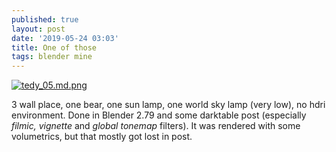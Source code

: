 ```yaml
---
published: true
layout: post
date: '2019-05-24 03:03'
title: One of those
tags: blender mine 
---
```

[![tedy_05.md.png](https://cdn.scrot.moe/images/2019/05/24/tedy_05.md.png)](https://cdn.scrot.moe/images/2019/05/24/tedy_05.png)

3 wall place, one bear, one sun lamp, one world sky lamp (very low), no hdri environment. 
Done in Blender 2.79 and some darktable post (especially *filmic, vignette* and *global tonemap* filters). 
It was rendered with some volumetrics, but that mostly got lost in post.
